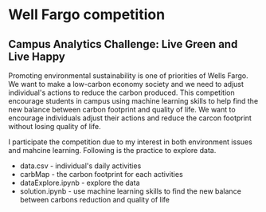 # Well Fargo competition
## Campus Analytics Challenge: Live Green and Live Happy
Promoting environmental sustainability is one of priorities of Wells Fargo. We want to make a low-carbon economy society and we need to adjust individual's actions to reduce the carbon produced. This competition encourage students in campus using machine learning skills to help find the new balance between carbon footprint and quality of life. We want to encourage individuals adjust their actions and reduce the carcon footprint without losing quality of life.

I participate the competition due to my interest in both environment issues and mahcine learning. Following is the practice to explore data. 

* data.csv - individual's daily activities
* carbMap - the carbon footprint for each activities
* dataExplore.ipynb - explore the data
* solution.ipynb - use machine learning skills to find the new balance between carbons reduction and quality of life